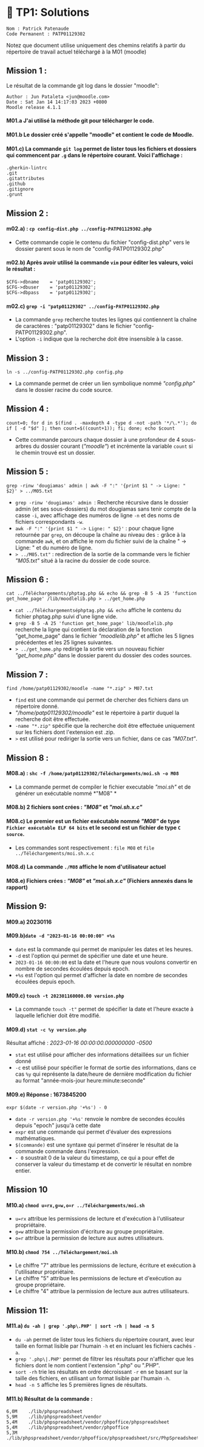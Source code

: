 #  🚀 TP1: Solutions

 ```  
Nom : Patrick Patenaude            
Code Permanent : PATP01129302               
```

Notez que document utilise uniquement des chemins relatifs à partir du répertoire de travail actuel téléchargé à la M01 (moodle) 


## Mission 1 :

Le résultat de la commande git log dans le dossier "moodle": 
```
Author : Jun Pataleta <jun@moodle.com>  
Date : Sat Jan 14 14:17:03 2023 +0800  
Moodle release 4.1.1  
```
#### M01.a J'ai utilisé la méthode git pour télécharger le code.    
#### M01.b Le dossier créé s'appelle "moodle" et contient le code de Moodle.  

#### M01.c)  La commande ```git log``` permet de lister tous les fichiers et dossiers qui commencent par ```.g``` dans le répertoire courant. Voici l'affichage :  
```
.gherkin-lintrc  
.git  
.gitattributes  
.github  
.gitignore  
.grunt  
```

## Mission 2 :

#### m02.a) : ```cp config-dist.php ../config-PATP01129302.php ```  
- Cette commande copie le contenu du fichier "config-dist.php" vers le dossier parent sous le nom de "config-PATP01129302.php"  

#### m02.b) Après avoir utilisé la commande ```vim``` pour éditer les valeurs, voici le résultat :  
```
$CFG->dbname    = 'patp01129302';  
$CFG->dbuser    = 'patp01129302';  
$CFG->dbpass    = 'patp01129302';  
```

#### m02.c) ```grep -i "patp01129302" ../config-PATP01129302.php  ``` 
- La commande ```grep``` recherche toutes les lignes qui contiennent la chaîne de caractères : "patp01129302" dans le fichier "config-PATP01129302.php".   
- L'option ```-i``` indique que la recherche doit être insensible à la casse.


## Mission 3 :
```ln -s ../config-PATP01129302.php config.php   ```  
- La commande permet de créer un lien symbolique nommé *"config.php"* dans le dossier racine du code source.

## Mission 4 :
```count=0; for d in $(find . -maxdepth 4 -type d -not -path '*/\.*'); do if [ -d "$d" ]; then count=$((count+1)); fi; done; echo $count```  
- Cette commande parcours chaque dossier à une profondeur de 4 sous-arbres du dossier courant (*"moodle"*) et incrémente la variable ```count``` si le chemin trouvé est un dossier.

## Mission 5 :
```grep -rinw 'dougiamas' admin | awk -F ":" '{print $1 " -> Ligne: " $2}' > ../M05.txt ``` 

- ```grep -rinw 'dougiamas' admin ```: Recherche récursive dans le dossier admin (et ses sous-dossiers) du mot dougiamas sans tenir compte de la casse ```-i```, avec affichage des numéros de ligne ```-n``` et des noms de fichiers correspondants ```-w```.  
- ``` awk -F ":" '{print $1 " -> Ligne: " $2}' ``` : pour chaque ligne retournée par ```grep```, on découpe la chaîne au niveau des ```:``` grâce à la commande ```awk```, et on affiche le nom du fichier suivi de la chaîne " -> Ligne: " et du numéro de ligne.  
- ```> ../M05.txt"``` : redirection de la sortie de la commande vers le fichier *"M05.txt"* situé à la racine du dossier de code source.  

## Mission 6 : 

```cat ../Téléchargements/phptag.php && echo && grep -B 5 -A 25 'function get_home_page' /lib/moodlelib.php > ../get_home.php  ```
- ```cat ../Téléchargementséphptag.php && echo``` affiche le contenu du fichier phptag.php suivi d'une ligne vide.  
- ```grep -B 5 -A 25 'function get_home_page' lib/moodlelib.php``` recherche la ligne qui contient la déclaration de la fonction "get_home_page" dans le fichier *"moodlelib.php"* et affiche les 5 lignes précédentes et les 25 lignes suivantes.  
- ```> ../get_home.php``` redirige la sortie vers un nouveau fichier *"get_home.php"* dans le dossier parent du dossier des codes sources.  


## Mission 7 : 

```find /home/patp01129302/moodle -name "*.zip" > M07.txt   ```
- ```find``` est une commande qui permet de chercher des fichiers dans un répertoire donné.  
- *"/home/patp01129302/moodle"* est le répertoire à partir duquel la recherche doit être effectuée.  
- ```-name "*.zip"``` spécifie que la recherche doit être effectuée uniquement sur les fichiers dont l'extension est .zip.  
- ``` > ``` est utilisé pour rediriger la sortie vers un fichier, dans ce cas *"M07.txt"*.  


## Mission 8 :

#### M08.a) : ```shc -f /home/patp01129302/Téléchargements/moi.sh -o M08  ```
- La commande permet de compiler le fichier executable *"moi.sh"* et de générer un exécutable nommé *"M08" * 

#### M08.b) 2 fichiers sont crées : *"M08"* et *"moi.sh.x.c"*  

#### M08.c) Le premier est un fichier exécutable nommé *"M08"* de type ```Fichier exécutable ELF 64 bits``` et le second est un fichier de type ```C source```.  
- Les commandes sont respectivement : ```file M08``` et ```file ../Téléchargements/moi.sh.x.c```

#### M08.d) La commande ```./M08``` affiche le nom d'utilisateur actuel  

#### M08.e) Fichiers crées : *"M08"* et *"moi.sh.x.c"* (Fichiers annexés dans le rapport)  


## Mission 9:

#### M09.a) 20230116

#### M09.b)``` date -d "2023-01-16 00:00:00" +%s  ```
- ```date``` est la commande qui permet de manipuler les dates et les heures.  
- ```-d``` est l'option qui permet de spécifier une date et une heure.  
- ```2023-01-16 00:00:00``` est la date et l'heure que nous voulons convertir en nombre de secondes écoulées depuis epoch.  
- ```+%s``` est l'option qui permet d'afficher la date en nombre de secondes écoulées depuis epoch.  


#### M09.c) ```touch -t 202301160000.00 version.php ``` 
- La commande ```touch -t"``` permet de spécifier la date et l'heure exacte à laquelle lefichier doit être modifié.

#### M09.d) ```stat -c %y version.php  ```
Résultat affiché : *2023-01-16 00:00:00.000000000 -0500*

- ```stat``` est utilisé pour afficher des informations détaillées sur un fichier donné  
- ```-c``` est utilisé pour spécifier le format de sortie des informations, dans ce cas ```%y``` qui représente la date/heure de dernière modification du fichier au format   "année-mois-jour heure:minute:seconde"  

#### M09.e) Réponse : 1673845200  
```expr $(date -r version.php '+%s') - 0```  

- ```date -r version.php '+%s'``` renvoie le nombre de secondes écoulés depuis "epoch" jusqu'à cette date  
- ```expr``` est une commande qui permet d'évaluer des expressions mathématiques.  
- ```$(commande)``` est une syntaxe qui permet d'insérer le résultat de la commande commande dans l'expression.  
- ```- 0``` soustrait 0 de la valeur du timestamp, ce qui a pour effet de conserver la valeur du timestamp et de convertir le résultat en nombre entier.  

## Mission 10
#### M10.a) ```chmod u=rx,g=w,o=r ../Téléchargements/moi.sh  ```

- ```u=rx``` attribue les permissions de lecture et d'exécution à l'utilisateur propriétaire.  
- ```g=w``` attribue la permission d'écriture au groupe propriétaire.  
- ```o=r``` attribue la permission de lecture aux autres utilisateurs.  

#### M10.b) ```chmod 754 ../Téléchargement/moi.sh  ```

- Le chiffre "7" attribue les permissions de lecture, écriture et exécution à l'utilisateur propriétaire.  
- Le chiffre "5" attribue les permissions de lecture et d'exécution au groupe propriétaire.  
- Le chiffre "4" attribue la permission de lecture aux autres utilisateurs.  


## Mission 11:
#### M11.a) ```du -ah | grep '.php\.PHP' | sort -rh | head -n 5  ```

- ```du -ah``` permet de lister tous les fichiers du répertoire courant, avec leur taille en format lisible par l'humain ```-h``` et en incluant les fichiers cachés ```-a```. 
- ``` grep '.php\|.PHP' ``` permet de filtrer les résultats pour n'afficher que les fichiers dont le nom contient l'extension ".php" ou ".PHP".  
- ```sort -rh``` trie les résultats en ordre décroissant ```-r``` en se basant sur la taille des fichiers, en utilisant un format lisible par l'humain ```-h```.  
- ```head -n 5``` affiche les 5 premières lignes de résultats.  


#### M11.b) Résultat de la commande :  
```
6,0M	./lib/phpspreadsheet  
5,9M	./lib/phpspreadsheet/vendor  
5,4M	./lib/phpspreadsheet/vendor/phpoffice/phpspreadsheet  
5,4M	./lib/phpspreadsheet/vendor/phpoffice  
5,3M	./lib/phpspreadsheet/vendor/phpoffice/phpspreadsheet/src/PhpSpreadsheet 
```

